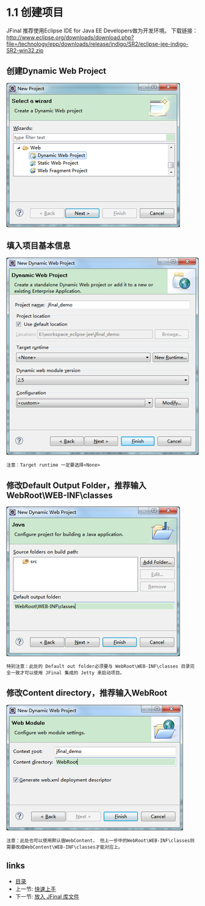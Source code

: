 # 1.1 创建项目

   JFinal 推荐使用Eclipse IDE for Java EE Developers做为开发环境。
   下载链接：http://www.eclipse.org/downloads/download.php?file=/technology/epp/downloads/release/indigo/SR2/eclipse-jee-indigo-SR2-win32.zip
   
##  创建Dynamic Web Project

  ![](images/1.1.png?raw=true)
    
  
##  填入项目基本信息

  ![](images/1.2.png?raw=true)
    
    注意：Target runtime 一定要选择<None>
   
##  修改Default Output Folder，推荐输入WebRoot\WEB-INF\classes

  ![](images/1.3.png?raw=true)
    
    特别注意：此处的 Default out folder必须要与 WebRoot\WEB-INF\classes 目录完全一致才可以使用 JFinal 集成的 Jetty 来启动项目。
    
##  修改Content directory，推荐输入WebRoot

  ![](images/1.4.png?raw=true)
    
    注意：此处也可以使用默认值WebContent， 但上一步中的WebRoot\WEB-INF\classes则需要改成WebContent\WEB-INF\classes才能对应上。
   
    
## links
  * [目录](<preface.md>)
  * 上一节: [快速上手](<1.md>)
  * 下一节: [放入 JFinal 库文件](<1.2.md>)

